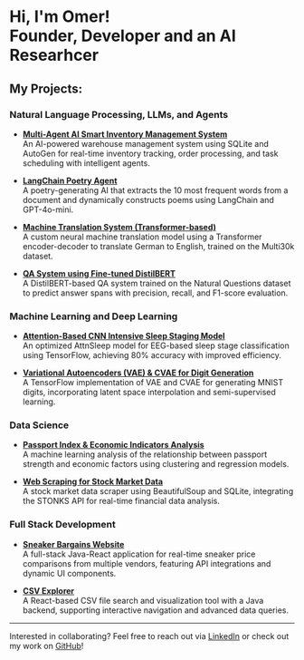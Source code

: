 <h1>Hi, I'm Omer! <br/>Founder, Developer and an AI Researhcer</h1>

<h2>My Projects:</h2>

### Natural Language Processing, LLMs, and Agents

- **[Multi-Agent AI Smart Inventory Management System](https://github.com/omerch54/Multi-Agent-Smart-Inventory-Management-System.git)**  
  An AI-powered warehouse management system using SQLite and AutoGen for real-time inventory tracking, order processing, and task scheduling with intelligent agents.

- **[LangChain Poetry Agent](https://github.com/omerch54/LangChain-Poetry-Agent.git)**  
  A poetry-generating AI that extracts the 10 most frequent words from a document and dynamically constructs poems using LangChain and GPT-4o-mini.

- **[Machine Translation System (Transformer-based)](https://github.com/omerch54/Machine-Translation.git)**  
  A custom neural machine translation model using a Transformer encoder-decoder to translate German to English, trained on the Multi30k dataset.

- **[QA System using Fine-tuned DistilBERT](https://github.com/omerch54/QA-BERT.git)**  
  A DistilBERT-based QA system trained on the Natural Questions dataset to predict answer spans with precision, recall, and F1-score evaluation.

### Machine Learning and Deep Learning

- **[Attention-Based CNN Intensive Sleep Staging Model](https://devpost.com/software/deep-learning-model-for-efficient-diagnosis-of-narcolepsy)**  
  An optimized AttnSleep model for EEG-based sleep stage classification using TensorFlow, achieving 80% accuracy with improved efficiency.

- **[Variational Autoencoders (VAE) & CVAE for Digit Generation](https://devpost.com/software/deep-learning-model-for-efficient-diagnosis-of-narcolepsy)**  
  A TensorFlow implementation of VAE and CVAE for generating MNIST digits, incorporating latent space interpolation and semi-supervised learning.

### Data Science

- **[Passport Index & Economic Indicators Analysis](https://github.com/omerch54/Data-Science-Proj-Passports.git)**  
  A machine learning analysis of the relationship between passport strength and economic factors using clustering and regression models.

- **[Web Scraping for Stock Market Data](https://github.com/omerch54/web-scrapping.git)**  
  A stock market data scraper using BeautifulSoup and SQLite, integrating the STONKS API for real-time financial data analysis.

### Full Stack Development

- **[Sneaker Bargains Website](https://github.com/omerch54/sneaker-bargains.git)**  
  A full-stack Java-React application for real-time sneaker price comparisons from multiple vendors, featuring API integrations and dynamic UI components.

- **[CSV Explorer](https://github.com/omerch54/CSV-explorer.git)**  
  A React-based CSV file search and visualization tool with a Java backend, supporting interactive navigation and advanced data queries.

---

Interested in collaborating? Feel free to reach out via [LinkedIn](https://www.linkedin.com/in/omerch54/) or check out my work on [GitHub](https://github.com/omerch54)! 






